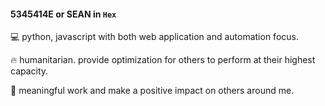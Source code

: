 #### 5345414E or SEAN in ```Hex```  

💻 python, javascript with both web application and automation focus.

🔥 humanitarian. provide optimization for others to perform at their highest capacity.

🌲 meaningful work and make a positive impact on others around me.

